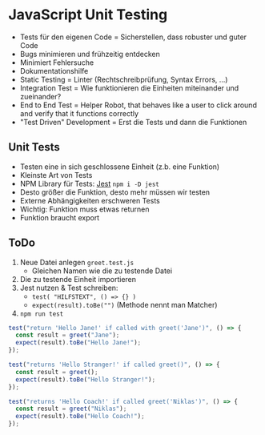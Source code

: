 # JavaScript Unit Testing

- Tests für den eigenen Code = Sicherstellen, dass robuster und guter Code
- Bugs minimieren und frühzeitig entdecken
- Minimiert Fehlersuche
- Dokumentationshilfe
- Static Testing = Linter (Rechtschreibprüfung, Syntax Errors, ...)
- Integration Test = Wie funktionieren die Einheiten miteinander und zueinander?
- End to End Test = Helper Robot, that behaves like a user to click around and verify that it functions correctly
- "Test Driven" Development = Erst die Tests und dann die Funktionen

## Unit Tests

- Testen eine in sich geschlossene Einheit (z.b. eine Funktion)
- Kleinste Art von Tests
- NPM Library für Tests:
  [Jest](jestjs.io)<!-- {"preview":"true"} -->
  `npm i -D jest`
- Desto größer die Funktion, desto mehr müssen wir testen
- Externe Abhängigkeiten erschweren Tests
- Wichtig: Funktion muss etwas returnen
- Funktion braucht export

## ToDo

1. Neue Datei anlegen `greet.test.js`
   - Gleichen Namen wie die zu testende Datei
2. Die zu testende Einheit importieren
3. Jest nutzen & Test schreiben:
   - `test( "HILFSTEXT", () => {} )`
   - `expect(result).toBe("")` (Methode nennt man Matcher)
4. `npm run test`

```javascript
test("return 'Hello Jane!' if called with greet('Jane')", () => {
  const result = greet("Jane");
  expect(result).toBe("Hello Jane!");
});
```

```javascript
test("returns 'Hello Stranger!' if called greet()", () => {
  const result = greet();
  expect(result).toBe("Hello Stranger!");
});
```

```javascript
test("returns 'Hello Coach!' if called greet('Niklas')", () => {
  const result = greet("Niklas");
  expect(result).toBe("Hello Coach!");
});
```
